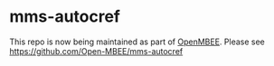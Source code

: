 # mms-autocref

This repo is now being maintained as part of [OpenMBEE](https://www.openmbee.org/). Please see https://github.com/Open-MBEE/mms-autocref

